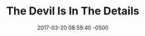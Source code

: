 ---
layout: post
title:  "The Devil Is In The Details"
date:   2017-03-20 08:59:40 -0500
categories: jekyll update
---